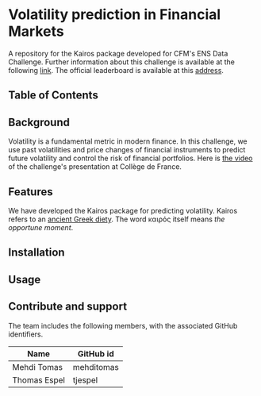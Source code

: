 # Volatility prediction in Financial Markets
A repository for the Kairos package developed for CFM's ENS Data Challenge. Further information about this challenge is available at the following [link](https://challengedata.ens.fr/en/challenge/34/volatility_prediction_in_financial_markets.html). The official leaderboard is available at this [address](http://datachallenge.cfm.fr).

## Table of Contents

## Background
Volatility is a fundamental metric in modern finance. In this challenge, we use past volatilities and price changes of financial instruments to predict future volatility and control the risk of financial portfolios.
Here is [the video](https://www.college-de-france.fr/site/stephane-mallat/Prediction-de-volatilite-de-marches-financiers-par-CFM.htm) of the challenge's presentation at Collège de France.

## Features

We have developed the Kairos package for predicting volatility. Kairos refers to an [ancient Greek diety](https://en.wikipedia.org/wiki/Kairos). The word καιρός itself means *the opportune moment*.

## Installation

## Usage

## Contribute and support

The team includes the following members, with the associated GitHub identifiers.

| Name | GitHub id |
| --- | --- |
|Mehdi Tomas|mehditomas|
|Thomas Espel|tjespel|
